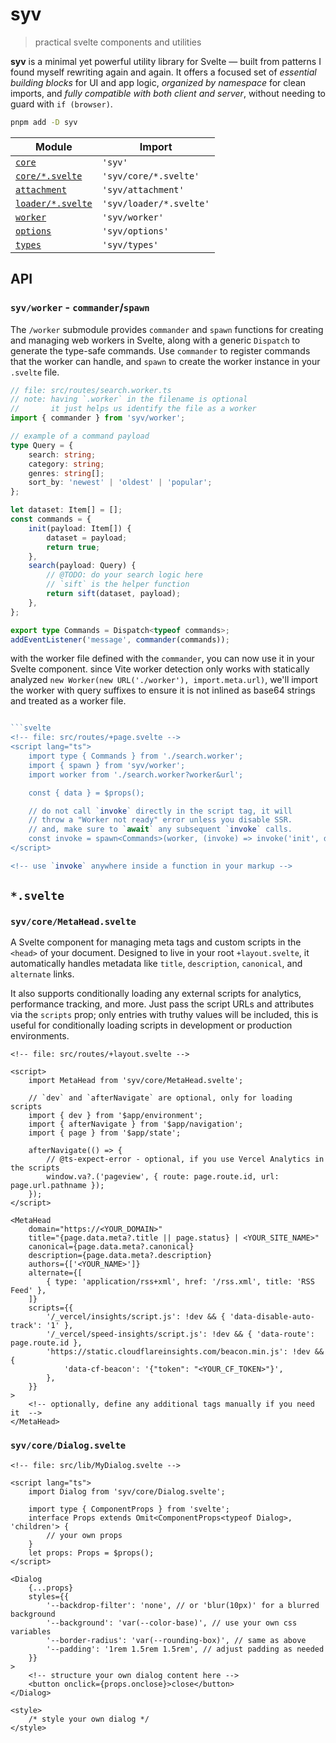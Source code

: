 # syv

> practical svelte components and utilities

**syv** is a minimal yet powerful utility library for Svelte — built from patterns I found myself rewriting again and again. It offers a focused set of _essential building blocks_ for UI and app logic, _organized by namespace_ for clean imports, and _fully compatible with both client and server_, without needing to guard with `if (browser)`.

```bash
pnpm add -D syv
```

| Module                                       | Import                  |
| -------------------------------------------- | ----------------------- |
| [`core`](/src/lib/core/index.ts)             | `'syv'`                 |
| [`core/*.svelte`](/src/lib/core)             | `'syv/core/*.svelte'`   |
| [`attachment`](/src/lib/attachment/index.ts) | `'syv/attachment'`      |
| [`loader/*.svelte`](/src/lib/loader)         | `'syv/loader/*.svelte'` |
| [`worker`](/src/lib/worker)                  | `'syv/worker'`          |
| [`options`](/src/lib/options.ts)             | `'syv/options'`         |
| [`types`](/src/lib/types.ts)                 | `'syv/types'`           |

## API

### `syv/worker` - `commander`/`spawn`

The `/worker` submodule provides `commander` and `spawn` functions for creating and managing web workers in Svelte, along with a generic `Dispatch` to generate the type-safe commands. Use `commander` to register commands that the worker can handle, and `spawn` to create the worker instance in your `.svelte` file.

```ts
// file: src/routes/search.worker.ts
// note: having `.worker` in the filename is optional
//       it just helps us identify the file as a worker
import { commander } from 'syv/worker';

// example of a command payload
type Query = {
	search: string;
	category: string;
	genres: string[];
	sort_by: 'newest' | 'oldest' | 'popular';
};

let dataset: Item[] = [];
const commands = {
	init(payload: Item[]) {
		dataset = payload;
		return true;
	},
	search(payload: Query) {
		// @TODO: do your search logic here
		// `sift` is the helper function
		return sift(dataset, payload);
	},
};

export type Commands = Dispatch<typeof commands>;
addEventListener('message', commander(commands));
```

with the worker file defined with the `commander`, you can now use it in your Svelte component. since Vite worker detection only works with statically analyzed `new Worker(new URL('./worker'), import.meta.url)`, we'll import the worker with query suffixes to ensure it is not inlined as base64 strings and treated as a worker file.

```ts

```svelte
<!-- file: src/routes/+page.svelte -->
<script lang="ts">
	import type { Commands } from './search.worker';
	import { spawn } from 'syv/worker';
	import worker from './search.worker?worker&url';

	const { data } = $props();

	// do not call `invoke` directly in the script tag, it will
	// throw a "Worker not ready" error unless you disable SSR.
	// and, make sure to `await` any subsequent `invoke` calls.
	const invoke = spawn<Commands>(worker, (invoke) => invoke('init', data.items));
</script>

<!-- use `invoke` anywhere inside a function in your markup -->
```

## `*.svelte`

### `syv/core/MetaHead.svelte`

A Svelte component for managing meta tags and custom scripts in the `<head>` of your document. Designed to live in your root `+layout.svelte`, it automatically handles metadata like `title`, `description`, `canonical`, and `alternate` links.

It also supports conditionally loading any external scripts for analytics, performance tracking, and more. Just pass the script URLs and attributes via the `scripts` prop; only entries with truthy values will be included, this is useful for conditionally loading scripts in development or production environments.

```svelte
<!-- file: src/routes/+layout.svelte -->

<script>
	import MetaHead from 'syv/core/MetaHead.svelte';

	// `dev` and `afterNavigate` are optional, only for loading scripts
	import { dev } from '$app/environment';
	import { afterNavigate } from '$app/navigation';
	import { page } from '$app/state';

	afterNavigate(() => {
		// @ts-expect-error - optional, if you use Vercel Analytics in the scripts
		window.va?.('pageview', { route: page.route.id, url: page.url.pathname });
	});
</script>

<MetaHead
	domain="https://<YOUR_DOMAIN>"
	title="{page.data.meta?.title || page.status} | <YOUR_SITE_NAME>"
	canonical={page.data.meta?.canonical}
	description={page.data.meta?.description}
	authors={['<YOUR_NAME>']}
	alternate={[
		{ type: 'application/rss+xml', href: '/rss.xml', title: 'RSS Feed' },
	]}
	scripts={{
		'/_vercel/insights/script.js': !dev && { 'data-disable-auto-track': '1' },
		'/_vercel/speed-insights/script.js': !dev && { 'data-route': page.route.id },
		'https://static.cloudflareinsights.com/beacon.min.js': !dev && {
			'data-cf-beacon': '{"token": "<YOUR_CF_TOKEN>"}',
		},
	}}
>
	<!-- optionally, define any additional tags manually if you need it  -->
</MetaHead>
```

### `syv/core/Dialog.svelte`

```svelte
<!-- file: src/lib/MyDialog.svelte -->

<script lang="ts">
	import Dialog from 'syv/core/Dialog.svelte';

	import type { ComponentProps } from 'svelte';
	interface Props extends Omit<ComponentProps<typeof Dialog>, 'children'> {
		// your own props
	}
	let props: Props = $props();
</script>

<Dialog
	{...props}
	styles={{
		'--backdrop-filter': 'none', // or 'blur(10px)' for a blurred background
		'--background': 'var(--color-base)', // use your own css variables
		'--border-radius': 'var(--rounding-box)', // same as above
		'--padding': '1rem 1.5rem 1.5rem', // adjust padding as needed
	}}
>
	<!-- structure your own dialog content here -->
	<button onclick={props.onclose}>close</button>
</Dialog>

<style>
	/* style your own dialog */
</style>
```
